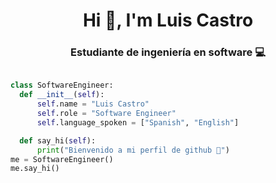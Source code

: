 <h1 align="center">Hi 👋, I'm Luis Castro</h1>
<h3 align="center">Estudiante de ingeniería en software 💻</h3>


```python

class SoftwareEngineer:
  def __init__(self):
      self.name = "Luis Castro"
      self.role = "Software Engineer"
      self.language_spoken = ["Spanish", "English"]

  def say_hi(self):
      print("Bienvenido a mi perfil de github 👋")
me = SoftwareEngineer()
me.say_hi()

```
